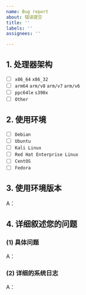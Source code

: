 ```yaml
---
name: Bug report
about: 错误提交
title: ''
labels: ''
assignees: ''

---
```


<!-- 这是隐藏的信息

在提交前请阅读下面的内容：
⚠️如果在使用过程中遇到问题需要帮助，请严格按照模板提交反馈！
⚠️如果是意见与建议类问题则不需要使用此模板。

⚠️请_完整_填写以下模板描述问题，否则反馈将会被系统关闭。
⚠️请_完整_填写以下模板描述问题，否则反馈将会被系统关闭。
⚠️请_完整_填写以下模板描述问题，否则反馈将会被系统关闭。
（重要的事情说三遍😉）

点击编辑器上方的 Preview 图标可预览效果

-->

<!-- 👆这样括起来的信息将被隐藏，填写时注意不要写在里面。 -->

## 1. 处理器架构
<!-- 将中括号内的 "空格" 替换为 "x" ，即为选中，例：" - [x] 否 " -->
- [ ] `x86_64` `x86_32`
- [ ] `arm64` `arm/v8` `arm/v7` `arm/v6`
- [ ] `ppc64le` `s390x`
- [ ] `Other`

## 2. 使用环境
<!-- 将中括号内的 "空格" 替换为 "x" ，即为选中，例：" - [x] 是 " -->
- [ ] `Debian`
- [ ] `Ubuntu`
- [ ] `Kali Linux`
- [ ] `Red Hat Enterprise Linux`
- [ ] `CentOS`
- [ ] `Fedora`

## 3. 使用环境版本
<!-- 具体版本号 查看命令：uname -a-->
A：

## 4. 详细叙述您的问题
### (1) 具体问题
A：


### (2) 详细的系统日志
<!-- 请在此处粘贴详细完整的日志，从执行脚本开始到结束。 -->
A：
